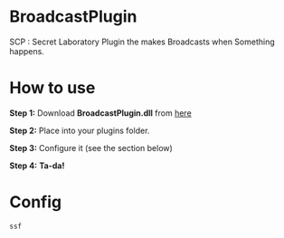 # BroadcastPlugin
SCP : Secret Laboratory Plugin the makes Broadcasts when Something happens.

# How to use
**Step 1:** Download **BroadcastPlugin.dll** from [here](https://github.com/terracorra/BroadcastPlugin/releases)

**Step 2:** Place into your plugins folder.

**Step 3:** Configure it (see the section below)

**Step 4:** **Ta-da!**


# Config
```
ssf
```
